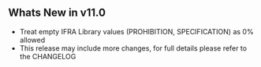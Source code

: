 Whats New in v11.0
--------------------------
- Treat empty IFRA Library values (PROHIBITION, SPECIFICATION) as 0% allowed
- This release may include more changes, for full details please refer to the CHANGELOG
